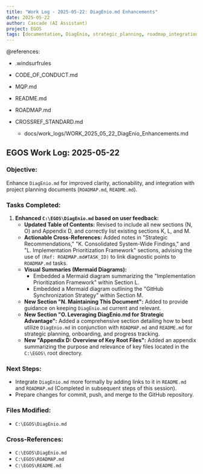 ```yaml
---
title: "Work Log - 2025-05-22: DiagEnio.md Enhancements"
date: 2025-05-22
author: Cascade (AI Assistant)
project: EGOS
tags: [documentation, DiagEnio, strategic_planning, roadmap_integration]
---
```


@references:
- .windsurfrules
- CODE_OF_CONDUCT.md
- MQP.md
- README.md
- ROADMAP.md
- CROSSREF_STANDARD.md

  - docs/work_logs/WORK_2025_05_22_DiagEnio_Enhancements.md

## EGOS Work Log: 2025-05-22

### Objective:
Enhance `DiagEnio.md` for improved clarity, actionability, and integration with project planning documents (`ROADMAP.md`, `README.md`).

### Tasks Completed:

1.  **Enhanced `C:\EGOS\DiagEnio.md` based on user feedback:**
    *   **Updated Table of Contents:** Revised to include all new sections (N, O) and Appendix D, and correctly list existing sections K, L, and M.
    *   **Actionable Cross-References:** Added notes in "Strategic Recommendations," "K. Consolidated System-Wide Findings," and "L. Implementation Prioritization Framework" sections, advising the use of `(Ref: ROADMAP.md#TASK_ID)` to link diagnostic points to `ROADMAP.md` tasks.
    *   **Visual Summaries (Mermaid Diagrams):**
        *   Embedded a Mermaid diagram summarizing the "Implementation Prioritization Framework" within Section L.
        *   Embedded a Mermaid diagram outlining the "GitHub Synchronization Strategy" within Section M.
    *   **New Section "N. Maintaining This Document":** Added to provide guidance on keeping `DiagEnio.md` current and relevant.
    *   **New Section "O. Leveraging DiagEnio.md for Strategic Advantage":** Added a comprehensive section detailing how to best utilize `DiagEnio.md` in conjunction with `ROADMAP.md` and `README.md` for strategic planning, onboarding, and progress tracking.
    *   **New "Appendix D: Overview of Key Root Files":** Added an appendix summarizing the purpose and relevance of key files located in the `C:\EGOS\` root directory.

### Next Steps:
*   Integrate `DiagEnio.md` more formally by adding links to it in `README.md` and `ROADMAP.md` (Completed in subsequent steps of this session).
*   Prepare changes for commit, push, and merge to the GitHub repository.

### Files Modified:
*   `C:\EGOS\DiagEnio.md`

### Cross-References:
*   `C:\EGOS\DiagEnio.md`
*   `C:\EGOS\ROADMAP.md`
*   `C:\EGOS\README.md`